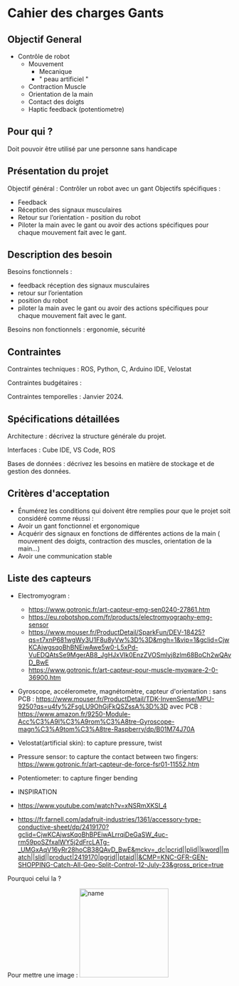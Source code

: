 # Cahier des charges Gants 

## Objectif General
- Contrôle de robot
    - Mouvement
        - Mecanique
        - " peau artificiel "
    - Contraction Muscle
    - Orientation de la main
    - Contact des doigts
    - Haptic feedback (potentiometre)
## Pour qui ?
Doit pouvoir être utilisé par une personne sans handicape 

## Présentation du projet
Objectif général : Contrôler un robot avec un gant 
Objectifs spécifiques :
- Feedback
- Réception des signaux musculaires 
- Retour sur l’orientation - position du robot
- Piloter la main avec le gant ou avoir des actions spécifiques pour chaque mouvement fait avec le gant. 
    
## Description des besoin
Besoins fonctionnels :  
- feedback réception des signaux musculaires 
- retour sur l’orientation 
- position du robot 
- piloter la main avec le gant ou avoir des actions spécifiques pour chaque mouvement fait avec le gant. 
                        
Besoins non fonctionnels : ergonomie, sécurité 

## Contraintes
Contraintes techniques : ROS, Python, C, Arduino IDE, Velostat

Contraintes budgétaires : 

Contraintes temporelles : Janvier 2024.

## Spécifications détaillées
Architecture : décrivez la structure générale du projet.

Interfaces : Cube IDE, VS Code, ROS

Bases de données : décrivez les besoins en matière de stockage et de gestion des données.

## Critères d'acceptation
- Énumérez les conditions qui doivent être remplies pour que le projet soit considéré comme réussi :
- Avoir un gant fonctionnel et ergonomique
- Acquérir des signaux en fonctions de différentes actions de la main ( mouvement des doigts, contraction des muscles, orientation de la main…)
- Avoir une communication stable 

## Liste des capteurs
- Electromyogram :
    - https://www.gotronic.fr/art-capteur-emg-sen0240-27861.htm
    - https://eu.robotshop.com/fr/products/electromyography-emg-sensor
    - https://www.mouser.fr/ProductDetail/SparkFun/DEV-18425?qs=t7xnP681wgWy3U1F8u8yVw%3D%3D&mgh=1&vip=1&gclid=CjwKCAjwgsqoBhBNEiwAwe5w0-L5xPd-VuEDQAtsSe9MgerAB8_JgHJxVIk0EnzZVOSmlyj8zlm68BoCh2wQAvD_BwE
    - https://www.gotronic.fr/art-capteur-pour-muscle-myoware-2-0-36900.htm
- Gyroscope, accélerometre, magnétomètre, capteur d'orientation : sans PCB : https://www.mouser.fr/ProductDetail/TDK-InvenSense/MPU-9250?qs=u4fy%2FsgLU9OhGjFkQSZssA%3D%3D
  avec PCB : https://www.amazon.fr/9250-Module-Acc%C3%A9l%C3%A9rom%C3%A8tre-Gyroscope-magn%C3%A9tom%C3%A8tre-Raspberry/dp/B01M74J70A
- Velostat(artificial skin): to capture pressure, twist
- Pressure sensor: to capture the contact between two fingers: https://www.gotronic.fr/art-capteur-de-force-fsr01-11552.htm
- Potentiometer: to capture finger bending

- INSPIRATION
- https://www.youtube.com/watch?v=xNSRmXKSI_4
- https://fr.farnell.com/adafruit-industries/1361/accessory-type-conductive-sheet/dp/2419170?gclid=CjwKCAjwsKqoBhBPEiwALrrqiDeGaSW_4uc-rm59poSZfxalWY5j2dFrcLATg-_UMGxAqV16yRr28hoCB38QAvD_BwE&mckv=_dc|pcrid||plid||kword||match||slid||product|2419170|pgrid||ptaid||&CMP=KNC-GFR-GEN-SHOPPING-Catch-All-Geo-Split-Control-12-July-23&gross_price=true

Pourquoi celui la ? 

Pour mettre une image : 
<img src="docs/name.png " alt="name" width="200"/>
